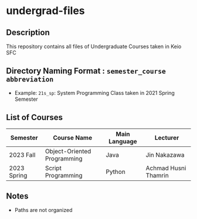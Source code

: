 # undergrad-files
## Description
This repository contains all files of Undergraduate Courses taken in Keio SFC

## Directory Naming Format : `semester_course abbreviation`
- Example: `21s_sp`: System Programming Class taken in 2021 Spring Semester

## List of Courses
| Semester | Course Name | Main Language | Lecturer |
| ---- | ---- | ---- | ---- |
| 2023 Fall | Object-Oriented Programming | Java | Jin Nakazawa |
| 2023 Spring | Script Programming | Python | Achmad Husni Thamrin |

## Notes
- Paths are not organized
